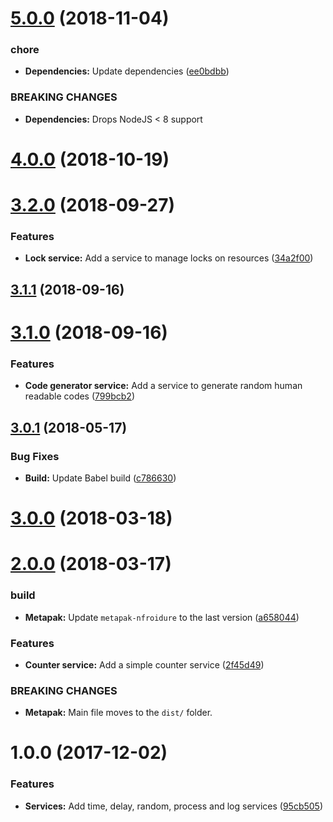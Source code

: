 # [5.0.0](https://github.com/nfroidure/common-services/compare/v4.0.0...v5.0.0) (2018-11-04)


### chore

* **Dependencies:** Update dependencies ([ee0bdbb](https://github.com/nfroidure/common-services/commit/ee0bdbb))


### BREAKING CHANGES

* **Dependencies:** Drops NodeJS < 8  support



<a name="4.0.0"></a>
# [4.0.0](https://github.com/nfroidure/common-services/compare/v3.2.0...v4.0.0) (2018-10-19)



<a name="3.2.0"></a>
# [3.2.0](https://github.com/nfroidure/common-services/compare/v3.1.1...v3.2.0) (2018-09-27)


### Features

* **Lock service:** Add a service to manage locks on resources ([34a2f00](https://github.com/nfroidure/common-services/commit/34a2f00))



<a name="3.1.1"></a>
## [3.1.1](https://github.com/nfroidure/common-services/compare/v3.1.0...v3.1.1) (2018-09-16)



<a name="3.1.0"></a>
# [3.1.0](https://github.com/nfroidure/common-services/compare/v3.0.1...v3.1.0) (2018-09-16)


### Features

* **Code generator service:** Add a service to generate random human readable codes ([799bcb2](https://github.com/nfroidure/common-services/commit/799bcb2))



<a name="3.0.1"></a>
## [3.0.1](https://github.com/nfroidure/common-services/compare/v3.0.0...v3.0.1) (2018-05-17)


### Bug Fixes

* **Build:** Update Babel build ([c786630](https://github.com/nfroidure/common-services/commit/c786630))



<a name="3.0.0"></a>
# [3.0.0](https://github.com/nfroidure/common-services/compare/v2.0.0...v3.0.0) (2018-03-18)



<a name="2.0.0"></a>
# [2.0.0](https://github.com/nfroidure/common-services/compare/v1.0.0...v2.0.0) (2018-03-17)


### build

* **Metapak:** Update `metapak-nfroidure` to the last version ([a658044](https://github.com/nfroidure/common-services/commit/a658044))


### Features

* **Counter service:** Add a simple counter service ([2f45d49](https://github.com/nfroidure/common-services/commit/2f45d49))


### BREAKING CHANGES

* **Metapak:** Main file moves to the `dist/` folder.



<a name="1.0.0"></a>
# 1.0.0 (2017-12-02)


### Features

* **Services:** Add time, delay, random, process and log services ([95cb505](https://github.com/nfroidure/common-services/commit/95cb505))



